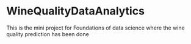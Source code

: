 # WineQualityDataAnalytics
This is the mini project for Foundations of data science where the wine quality prediction has been done
